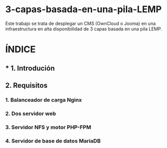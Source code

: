 # 3-capas-basada-en-una-pila-LEMP
Este trabajo se trata de desplegar un CMS (OwnCloud o Jooma) en una infraestructura en alta disponibilidad de 3 capas basada en una pila LEMP.
# ÍNDICE
## * 1. Introdución
## 2. Requisitos
### 1. Balanceador de carga Nginx

### 2. Dos servidor web
### 3. Servidor NFS y motor PHP-FPM
### 4. Servidor de base de datos MariaDB

